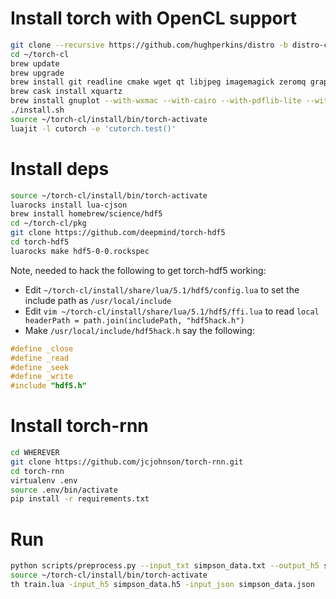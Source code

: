 # Install torch with OpenCL support

```bash
git clone --recursive https://github.com/hughperkins/distro -b distro-cl ~/torch-cl
cd ~/torch-cl
brew update
brew upgrade
brew install git readline cmake wget qt libjpeg imagemagick zeromq graphicsmagick openssl
brew cask install xquartz
brew install gnuplot --with-wxmac --with-cairo --with-pdflib-lite --with-x11 --without-lua
./install.sh
source ~/torch-cl/install/bin/torch-activate
luajit -l cutorch -e 'cutorch.test()'
```

# Install deps

```bash
source ~/torch-cl/install/bin/torch-activate
luarocks install lua-cjson
brew install homebrew/science/hdf5
cd ~/torch-cl/pkg
git clone https://github.com/deepmind/torch-hdf5
cd torch-hdf5
luarocks make hdf5-0-0.rockspec
```

Note, needed to hack the following to get torch-hdf5 working:

* Edit `~/torch-cl/install/share/lua/5.1/hdf5/config.lua` to set the include path as `/usr/local/include`
* Edit `vim ~/torch-cl/install/share/lua/5.1/hdf5/ffi.lua` to read `local headerPath = path.join(includePath, "hdf5hack.h")`
* Make `/usr/local/include/hdf5hack.h` say the following:

```c
#define _close 
#define _read 
#define _seek 
#define _write 
#include "hdf5.h"
```

# Install torch-rnn

```bash
cd WHEREVER
git clone https://github.com/jcjohnson/torch-rnn.git
cd torch-rnn
virtualenv .env
source .env/bin/activate
pip install -r requirements.txt
```

# Run

```bash
python scripts/preprocess.py --input_txt simpson_data.txt --output_h5 simpson_data.h5 --output_json simpson_data.json
source ~/torch-cl/install/bin/torch-activate
th train.lua -input_h5 simpson_data.h5 -input_json simpson_data.json
```
